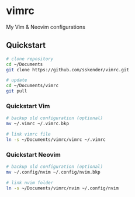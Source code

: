 # vimrc

My Vim & Neovim configurations

## Quickstart

```bash
# clone repository
cd ~/Documents
git clone https://github.com/sskender/vimrc.git

# update
cd ~/Documents/vimrc
git pull
```

### Quickstart Vim

```bash
# backup old configuration (optional)
mv ~/.vimrc ~/.vimrc.bkp

# link vimrc file
ln -s ~/Documents/vimrc/vimrc ~/.vimrc
```

### Quickstart Neovim

```bash
# backup old configuration (optional)
mv ~/.config/nvim ~/.config/nvim.bkp

# link nvim folder
ln -s ~/Documents/vimrc/nvim ~/.config/nvim
```
